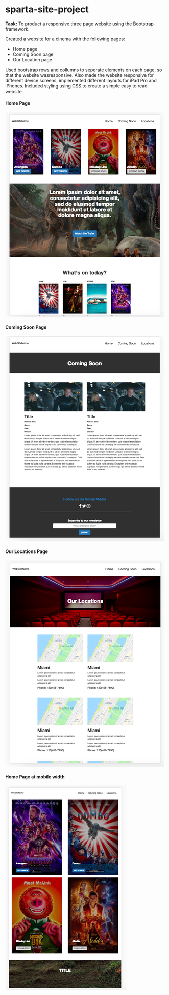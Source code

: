 # sparta-site-project

**Task:** To product a responsive three page website using the Bootstrap framework. 

Created a website for a cinema with the following pages: 
- Home page
- Coming Soon page
- Our Location page

Used bootstrap rows and collumns to seperate elements on each page, so that the website wasresponsive. Also made the website responsive for different device screens, implemented different layouts for iPad Pro and iPhones. Included styling using CSS to create a simple easy to read website.  

#### Home Page
![Home Page Screenshot](home-page.png)


#### Coming Soon Page
![Coming Soon Page Screenshot](coming-soon.png)


#### Our Locations Page
![Our Locations Page Screenshot](our-locations.png)

#### Home Page at mobile width
![Home Page Mobile Screenshot](homepage-mobile.png)
